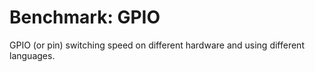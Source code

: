# Benchmark: GPIO

GPIO (or pin) switching speed on different hardware and using different languages.
